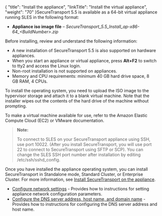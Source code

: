 {
    "title": "Install the appliance",
    "linkTitle": "Install the virtual appliance",
    "weight": "70"
}<span class="mc-variable axway_variables.Component_Short_Name variable">SecureTransport</span> <span class="mc-variable axway_variables.Component_Version variable">5.5</span> is available as a 64-bit virtual appliance running SLES in the following format:

-   **Appliance iso image file** – *SecureTransport\_5.5\_Install\_ap-x86-64\_&lt;BuildNumber>.zip*

Before installing, review and understand the following information:

-   A new installation of SecureTransport 5.5 is also supported on hardware appliances.
-   When you start an appliance or virtual appliance, press **Alt+F2** to switch to tty2 and access the Linux login.
-   Non-root installation is not supported on appliances.
-   Memory and CPU requirements: minimum 40 GB hard drive space, 8 GB RAM, 4 CPUs.

To install the operating system, you need to upload the ISO image to the hypervisor storage and attach it to a blank virtual machine. Note that the installer wipes out the contents of the hard drive of the machine without prompting.

To make a virtual machine available for use, refer to the Amazon Elastic Compute Cloud (EC2) or VMware documentation.

> **Note:**
>
> To connect to SLES on your SecureTransport appliance using SSH, use port 10022. (After you install SecureTransport, you will use port 22 to connect to SecureTransport using SFTP or SCP). You can change the SLES SSH port number after installation by editing /etc/ssh/sshd\_config.

Once you have installed the appliance operating system, you can install SecureTransport in Standalone mode, Standard Cluster, or Enterprise Cluster. For more information, see <a href="../install-st-on-appliance" class="MCXref xref">Install SecureTransport on the appliance</a>.

-   <a href="../../app_network_config" class="MCXref xref">Configure network settings</a> - Provides how to instructions for setting appliance network configuration parameters.
-   <a href="../../app_network_config#Configur3" class="MCXref xref">Configure the DNS server address, host name, and domain name</a> - Provides how to instructions for configuring the DNS server address and host name.
